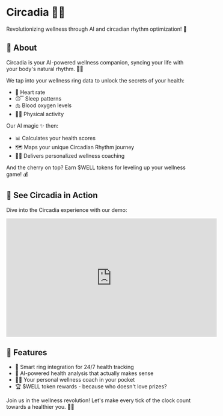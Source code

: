 # Circadia 🌙✨

Revolutionizing wellness through AI and circadian rhythm optimization! 🚀

## 🌟 About

Circadia is your AI-powered wellness companion, syncing your life with your body's natural rhythm. 🧠🔄

We tap into your wellness ring data to unlock the secrets of your health:

- 💓 Heart rate
- 😴 Sleep patterns
- 🫁 Blood oxygen levels
- 🏃‍♀️ Physical activity

Our AI magic ✨ then:

- 📊 Calculates your health scores
- 🗺️ Maps your unique Circadian Rhythm journey
- 🧘‍♂️ Delivers personalized wellness coaching

And the cherry on top? Earn $WELL tokens for leveling up your wellness game! 💰

## 🎥 See Circadia in Action

Dive into the Circadia experience with our demo:

<iframe width="560" height="315" src="https://www.youtube.com/embed/vukAsN6j_Lw" frameborder="0" allow="accelerometer; autoplay; clipboard-write; encrypted-media; gyroscope; picture-in-picture" allowfullscreen></iframe>

## 🚀 Features

- 💍 Smart ring integration for 24/7 health tracking
- 🤖 AI-powered health analysis that actually makes sense
- 👩‍🏫 Your personal wellness coach in your pocket
- 🏆 $WELL token rewards - because who doesn't love prizes?

Join us in the wellness revolution! Let's make every tick of the clock count towards a healthier you. 🌈🎉
